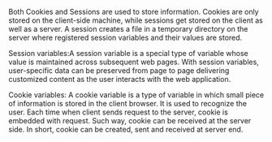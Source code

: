 Both Cookies and Sessions are used to store information. Cookies are only stored on the client-side machine, while sessions get stored on the client as well as a server. A session creates a file in a temporary directory on the server where registered session variables and their values are stored.

Session variables:A session variable is a special type of variable whose value is maintained across subsequent web pages. With session variables, user-specific data can be preserved from page to page delivering customized content as the user interacts with the web application.

Cookie variables: A cookie variable is a type of variable in which small piece of information is stored in the client browser. It is used to recognize the user. Each time when client sends request to the server, cookie is embedded with request. Such way, cookie can be received at the server side. In short, cookie can be created, sent and received at server end.
